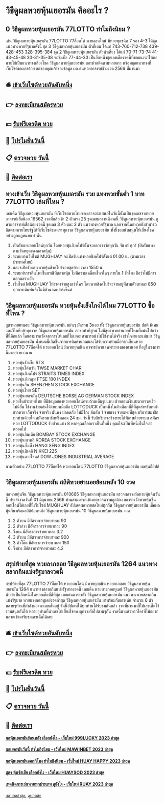 # วิธีดูผลหวยหุ้นเยอรมัน คืออะไร ?
## 0 วิธีดูผลหวยหุ้นเยอรมัน 77LOTTO ทำไมถึงนิยม ?
เด่น วิธีดูผลหวยหุ้นเยอรมัน 77LOTTO 77ล็อตโต้ หวยออนไลน์ มีหวยทุกชนิด 7 รอง 4-3 ได้ชุดแนวทางหวยรัฐบาลดังนี้
ชุด 3 วิธีดูผลหวยหุ้นเยอรมัน ตัวที่เด่น ได้แก่
743-760-712-738
439-428-453
328-395-384
ชุด 2 วิธีดูผลหวยหุ้นเยอรมัน ตัวน่าเสี่ยง ได้แก่
70-71-73-74
41-43-45-48
30-31-35-38
ระวังเบิ้ล
77-44-33
เป็นอีกหนึ่งชุดเลขเด็ดงวดนี้ที่ขอแนะนำให้คอหวยใช้เป็นแนวทางเสี่ยงโชค วิธีดูผลหวยหุ้นเยอรมัน และฝากติดตามหวยลาว พร้อมชุดแนวทางที่เว็บไซต์ของเราด้วย
ขอขอบคุณเจ้าของข้อมูล
ผลงานหวยอาจารย์ช้างงวด 2566 ที่ผ่านมา


## 🛎 [เข้าเว็บไซต์หวยอันดับหนึ่ง](https://bit.ly/3BG5bNw)
## 👉 [ลงทะเบียนสมัครหวย](https://bit.ly/3BG5bNw)
## 💵 [รับฟรีเครดิต หวย](https://bit.ly/3C3mvgS)
## 👑 [โปรโมชั่นวันนี้](https://bit.ly/3C3mvgS)
## 📋 [ตรวจหวย วันนี้](https://bit.ly/3C3mvgS)
## 📱 [ติดต่อเรา](https://bit.ly/3C3mvgS)

## ทางเข้าเว็บ วิธีดูผลหวยหุ้นเยอรมัน รวย แทงหวยขั้นต่ำ 1 บาท 77LOTTO เล่นที่ไหน ?
เลขเด็ด วิธีดูผลหวยหุ้นเยอรมัน ที่เว็บไซต์หวยไทยของเราจะนำเสนอในวันนี้นั้นเป็นชุดเลขจากหวยอาจารย์เสือน้อย 16562 งวดที่แล้วเข้า 2 ตัวตรง 25 ชุดเลขผลงานดีงวดนี้ วิธีดูผลหวยหุ้นเยอรมัน ดูหวยอาจารย์เสือน้อยงวดนี้ ชุดเลข 3 ตัว และ 2 ตัว แนวทางหวยรัฐบาล นอกจากนี้คอหวยยังสามารถติดตามหวยไทยรัฐได้ที่เว็บไซต์ของเราทุกงวด วิธีดูผลหวยหุ้นเยอรมัน ทั้งนี้ขอสนับสนุนให้เสี่ยงโชคอย่างถูกกฎหมายเท่านั้น
1. เปิดรับแทงออนไลน์ทุกวัน โดยหวยหุ้นสิงคโปร์นั้นจะออกรางวัลทุกวัน จันทร์ ศุกร์ (ปิดรับแทงตามวันหยุดของตลาดหุ้น)
2. ระบบทางเว็บไซต์ MUGHUAY จะเปิดรับแทงหวยสิงคโปร์ตั้งแต่ 01.00 น. (ตามเวลาประเทศไทย)
3. และจะปิดรับแทงหวยหุ้นสิงคโปร์รอบสุดท้าย เวลา 1550 น.
4. ระบบทำการคืนโพยในกรณีที่ตลาดหุ้น ไม่มีความเคลื่อนไหวใดๆ ภายใน 1 ชั่วโมง ถือว่าไม่มีการออกผลรางวัล
5. เว็บไซต์ MUGHUAY ให้ราคาจ่ายสูงกว่าใคร โดยหวยสิงคโปร์จะจ่ายอยู่ที่สามตัวบาทละ 850 ทุกการเดิมพันจึงไม่มีส่วนลดเปอร์เซ็นต์

## วิธีดูผลหวยหุ้นเยอรมัน หวยหุ้นฮั่งเส็งโกงได้ไหม 77LOTTO ซื้อที่ไหน ?
สูตรหวยฮานอย วิธีดูผลหวยหุ้นเยอรมัน แม่นๆ มัดรวม 3นอย ทั้ง วิธีดูผลหวยหุ้นเยอรมัน ปกติ พิเศษ และวีไอพี เข้าทุกงวด วิธีดูผลหวยหุ้นเยอรมัน เราขอท้าพิสูจน์ ไม่มีสูตรหวยฮานอยที่ไหนที่แม่นไปกว่าที่นี่อีกแล้ว โดยสามารถวัดจากการให้เลขที่ไม่เยอะ สามารถนำไปใช้งานได้จริง เข้าใจง่าและแม่นยำ วิธีดูผลหวยหุ้นเยอรมัน ทั้งหมดนี้เกิดขึ้นจากการคิดคำนวณและได้รับความร่วมมือจากเซียนหวย 77LOTTO 77ล็อตโต้ หวยออนไลน์ มีหวยทุกชนิด อาจารย์หวย เฉพาะทางของฮานอย ที่อยู่ในวงการนี้มาอย่างยาวนาน
1. หวยหุ้นรัสเซีย RTS
2. หวยหุ้นใต้หวัน TWSE MARKET CHAR
3. หวยหุ้นสิงคโปร์ STRAITS TIMES INDEX
4. หวยหุ้นอังกฤษ FTSE 100 INDEX
5. หวยหุ้นจีน SHENZHEN STOCK EXCHANGE
6. หวยหุ้นไทย SET
7. หวยหุ้นเยอรมัน DEUTSCHE BORSE AG GERMAN STOCK INDEX
8. หวยในประเทศไทย ที่มีข้อมูลของหวยออนไลน์ครบถ้วนเต็มรูปแบบ ฝากถอนเงินสะดวกรวดเร็วไม่มีอั้น ใช้งานง่ายเล่นได้ง่ายบนมือถือ LOTTODUCK เป็นหนึ่งในตัวเลือกที่ดีที่สุดสำหรับเหล่าชาวหวย เว็บจริง จ่ายจริง มั่นคง ปลอดภัย ไม่มีโกง อันดับ 1 จ่ายแรง จ่ายแพงที่สุด บริการสมาชิกทุกท่านด้วยใจ สมัครสมาชิกฟรีตลอด 24 ชม. วันนี้ รับสิทธิการสร้างรายได้พิเศษด้วยระบบ สมัครหวย LOTTODUCK รับส่วนแบ่ง 8 หากคุณเลือกเราเป็นที่หนึ่ง คุณก็จะเป็นที่หนึ่งในใจเราตลอดไป
9. หวยหุ้นอินเดีย BOMBAY STOCK EXCHANGE
10. หวยหุ้นเกาหลี KOREA STOCK EXCHANGE
11. หวยหุ้นฮั่งเส็ง HANG SENG INDEX
12. หวยหุ้นนิเคอิ NIKKEI 225
13. หวยหุ้นดาวโจนส์ DOW JONES INDUSTRIAL AVERAGE

ภาพตัวอย่าง 77LOTTO 77ล็อตโต้ หวยออนไลน์ 77LOTTO วิธีดูผลหวยหุ้นเยอรมัน ผลหุ้นอียิปต์

## วิธีดูผลหวยหุ้นเยอรมัน สถิติหวยฮานอยย้อนหลัง 10 งวด
ผลหวยหุ้นจีน วิธีดูผลหวยหุ้นเยอรมัน 010665 วิธีดูผลหวยหุ้นเยอรมัน ตรวจผลรางวัลหวยหุ้นจีนวันนี้ ประจำงวดวันที่ 01 มิถุนายน 2566 ท่านสามมารถเข้ามาตรวจความถูกต้อง ของรางวัลหวยหุ้นจีนออนไลน์ได้เลยที่นี่เว็บไซต์ MUGHUAY อัปเดตผลหวยสดใหม่ทุกวัน วิธีดูผลหวยหุ้นเยอรมัน เช็คผลหุ้นจีนพร้อมสถิติย้อนหลัง วิธีดูผลหวยหุ้นเยอรมัน 10 วิธีดูผลหวยหุ้นเยอรมัน งวด
1. 2 ตัวบน มีอัตราการจ่ายบาทละ 90
2. 2 ตัวล่าง มีอัตราการจ่ายบาทละ 90
3. วิ่งบน มีอัตราการจ่ายบาทละ 3.2
4. 3 ตัวบน มีอัตราการจ่ายบาทละ 900
5. 3 ตัวโต๊ด มีอัตราการจ่ายบาทละ 150
6. วิ่งล่าง มีอัตราการจ่ายบาทละ 4.2

## สรุปท้ายที่สุด หวยลาภลอย วิธีดูผลหวยหุ้นเยอรมัน 1264 แนวทางสลากกินแบ่งรัฐบาลงวดนี้
สรุปท้ายที่สุด 77LOTTO 77ล็อตโต้ หวยออนไลน์ มีหวยทุกชนิด หวยลาภลอย วิธีดูผลหวยหุ้นเยอรมัน 1264 แนวทางสลากกินแบ่งรัฐบาลงวดนี้ เลขเด็ด หวยบางกอกทูเดย์ วิธีดูผลหวยหุ้นเยอรมัน นับว่าเป็นอีกหนึ่งในหวยเด็ดที่ดีที่สุด เลขเด่นตารางดัง วิธีดูผลหวยหุ้นเยอรมัน แนวทางหวยสลากกินแบ่งรัฐบาล หวยบางกอกทูเดย์งวดล่าสุด วิธีดูผลหวยหุ้นเยอรมัน มาพร้อมกับเลขเด่น จำนวน 6 ตัว หลายๆท่านที่กำลังมองหาเลขเด็ดอยู่ วันนี้อัปเดตให้ทุกท่านได้รับชมกันแล้ว งวดที่ผ่านมาก็ให้เลขเด็ดไว้ รวมสนุกกันได้ หลายๆท่านที่นำเลขไปเสี่ยงโชคคงถูกรางวัลไปตามๆกัน งวดนี้มาแล้วหากใครที่ไม่อยากพลาดเข้ามารับชมเลขเด็ดได้เลย

## 🛎 [เข้าเว็บไซต์หวยอันดับหนึ่ง](https://bit.ly/3BG5bNw)
## 👉 [ลงทะเบียนสมัครหวย](https://bit.ly/3BG5bNw)
## 💵 [รับฟรีเครดิต หวย](https://bit.ly/3C3mvgS)
## 👑 [โปรโมชั่นวันนี้](https://bit.ly/3C3mvgS)
## 📋 [ตรวจหวย วันนี้](https://bit.ly/3C3mvgS)
## 📱 [ติดต่อเรา](https://bit.ly/3C3mvgS)

#### [ผลหุ้นเยอรมันย้อนหลัง เลือกยังไง - เว็บใหม่ 999LUCKY 2023 ล่าสุด](https://atom.io/themes/ผลหุ้นเยอรมันย้อนหลัง%20เลือกยังไง%20-%20เว็บใหม่%20999lucky%202023%20ล่าสุด)
#### [ผลเยอรมันวันนี้ ทำไมถึงนิยม - เว็บใหม่ MAWINBET 2023 ล่าสุด](https://atom.io/themes/ผลเยอรมันวันนี้%20ทำไมถึงนิยม%20-%20เว็บใหม่%20mawinbet%202023%20ล่าสุด)
#### [ผลหุ้นเยอรมันออกกี่โมง ทำไมถึงนิยม - เว็บใหม่ HUAY HAPPY 2023 ล่าสุด](https://atom.io/themes/ผลหุ้นเยอรมันออกกี่โมง%20ทำไมถึงนิยม%20-%20เว็บใหม่%20huay%20happy%202023%20ล่าสุด)
#### [สูตร หุ้นรัสเซีย เลือกยังไง - เว็บใหม่ HUAYSOD 2023 ล่าสุด](https://atom.io/themes/สูตร%20หุ้นรัสเซีย%20เลือกยังไง%20-%20เว็บใหม่%20huaysod%202023%20ล่าสุด)
#### [เทคนิคการเล่นหวยทุกประเภท ดูยังไง - เว็บใหม่ RUAY 2023 ล่าสุด](https://atom.io/themes/เทคนิคการเล่นหวยทุกประเภท%20ดูยังไง%20-%20เว็บใหม่%20ruay%202023%20ล่าสุด)

[ผลบอลล่าสุด](https://siamsport.tv "ผลบอลล่าสุด"), [ดูบอลสด](https://siamsport.tv/ดูบอลสด "ดูบอลสด")